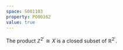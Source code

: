 ```yaml
---
space: S001103
property: P000162
value: true
---
```


The product $\mathbb Z^{2^\mathfrak c}\cong X$ is a closed subset
of $\mathbb R^{2^\mathfrak c}$.
